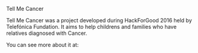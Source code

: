 Tell Me Cancer

Tell Me Cancer was a project developed during HackForGood 2016 held by Telefónica Fundation.
It aims to help childrens and families who have relatives diagnosed with Cancer.

You can see more about it at: 
